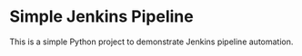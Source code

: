 # Simple Jenkins Pipeline

This is a simple Python project to demonstrate Jenkins pipeline automation.
